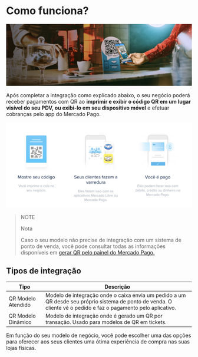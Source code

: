 # Como funciona?

![Pagamentos QR Mercado Pago](/images/mobile/qr_mla2.es.png)

Após completar a integração como explicado abaixo, o seu negócio poderá receber pagamentos com QR ao **imprimir e exibir o código QR em um lugar visível do seu PDV, ou exibi-lo em seu dispositivo móvel** e efetuar cobranças pelo app do Mercado Pago.

![Flujo QR](/images/mobile/qr_flujo.pt.png)

> NOTE
>
> Nota
>
> Caso o seu modelo não precise de integração com um sistema de ponto de venda, você pode consultar todas as informações disponíveis em [gerar QR pelo painel do Mercado Pago.](/developers/pt/docs/qr-code/integrations-front)

## Tipos de integração

| Tipo | Descrição |
| --- | --- |
| QR Modelo Atendido | Modelo de integração onde o caixa envia um pedido a um QR desde seu próprio sistema de ponto de venda. O cliente vê o pedido e faz o pagamento pelo aplicativo. |
| QR Modelo Dinâmico | Modelo de integração onde é gerado um QR por transação. Usado para modelos de QR em tickets. |

Em função do seu modelo de negócio, você pode escolher uma das opções para oferecer aos seus clientes uma ótima experiência de compra nas suas lojas físicas.